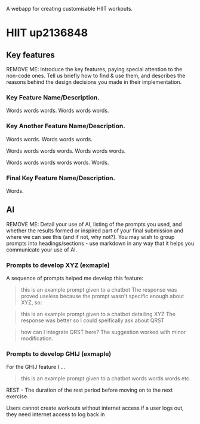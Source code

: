 A webapp for creating customisable HIIT workouts.

# HIIT up2136848
## Key features
REMOVE ME: Introduce the key features, paying special attention to the non-code ones.  Tell us briefly how to find & use them, and describes the reasons behind the design decisions you made in their implementation.  

### Key Feature Name/Description.
Words words words.  Words words words.

### Key Another Feature Name/Description.
Words words.  Words words words.

Words words words words.  Words words words.

Words words words words words.  Words.

### Final Key Feature Name/Description.
Words.


## AI
REMOVE ME: Detail your use of AI, listing of the prompts you used, and whether the results formed or inspired part of your final submission and where we can see this (and if not, why not?). You may wish to group prompts into headings/sections - use markdown in any way that it helps you communicate your use of AI. 

### Prompts to develop XYZ (exmaple)
A sequence of prompts helped me develop this feature:

>  this is an example prompt given to a chatbot
The response was proved useless because the prompt wasn't specific enough about XYZ, so:

>  this is an example prompt given to a chatbot detailing XYZ
The response was better so I could speifically ask about QRST

>  how can I integrate QRST here?
The suggestion worked with minor modification.

### Prompts to develop GHIJ (exmaple)
For the GHIJ feature I ...

>  this is an example prompt given to a chatbot
words words words etc.


REST - The duration of the rest period before moving on to the next exercise.


Users cannot create workouts without internet access
if a user logs out, they need internet access to log back in
